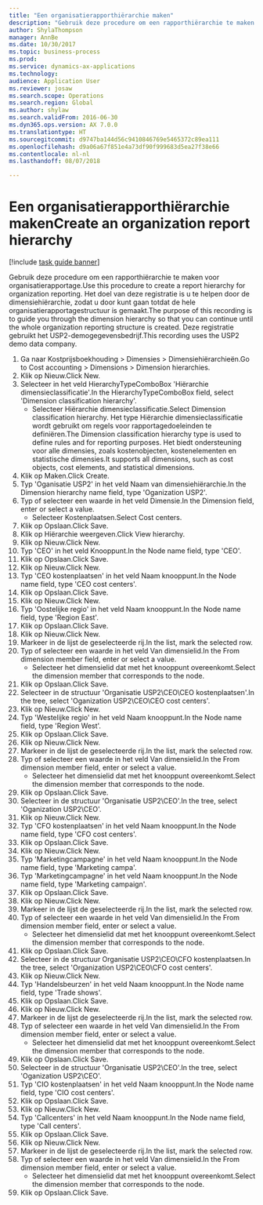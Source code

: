 ```yaml
--- 
title: "Een organisatierapporthiërarchie maken"
description: "Gebruik deze procedure om een rapporthiërarchie te maken voor organisatierapportage."
author: ShylaThompson
manager: AnnBe
ms.date: 10/30/2017
ms.topic: business-process
ms.prod: 
ms.service: dynamics-ax-applications
ms.technology: 
audience: Application User
ms.reviewer: josaw
ms.search.scope: Operations
ms.search.region: Global
ms.author: shylaw
ms.search.validFrom: 2016-06-30
ms.dyn365.ops.version: AX 7.0.0
ms.translationtype: HT
ms.sourcegitcommit: d9747ba144d56c9410846769e5465372c89ea111
ms.openlocfilehash: d9a06a67f851e4a73df90f999683d5ea27f38e66
ms.contentlocale: nl-nl
ms.lasthandoff: 08/07/2018

---
```

# <a name="create-an-organization-report-hierarchy"></a><span data-ttu-id="2c5bf-103">Een organisatierapporthiërarchie maken</span><span class="sxs-lookup"><span data-stu-id="2c5bf-103">Create an organization report hierarchy</span></span>

[!include [task guide banner](../../includes/task-guide-banner.md)]

<span data-ttu-id="2c5bf-104">Gebruik deze procedure om een rapporthiërarchie te maken voor organisatierapportage.</span><span class="sxs-lookup"><span data-stu-id="2c5bf-104">Use this procedure to create a report hierarchy for organization reporting.</span></span> <span data-ttu-id="2c5bf-105">Het doel van deze registratie is u te helpen door de dimensiehiërarchie, zodat u door kunt gaan totdat de hele organisatierapportagestructuur is gemaakt.</span><span class="sxs-lookup"><span data-stu-id="2c5bf-105">The purpose of this recording is to guide you through the dimension hierarchy so that you can continue until the whole organization reporting structure is created.</span></span> <span data-ttu-id="2c5bf-106">Deze registratie gebruikt het USP2-demogegevensbedrijf.</span><span class="sxs-lookup"><span data-stu-id="2c5bf-106">This recording uses the USP2 demo data company.</span></span>

1. <span data-ttu-id="2c5bf-107">Ga naar Kostprijsboekhouding > Dimensies > Dimensiehiërarchieën.</span><span class="sxs-lookup"><span data-stu-id="2c5bf-107">Go to Cost accounting > Dimensions > Dimension hierarchies.</span></span>
2. <span data-ttu-id="2c5bf-108">Klik op Nieuw.</span><span class="sxs-lookup"><span data-stu-id="2c5bf-108">Click New.</span></span>
3. <span data-ttu-id="2c5bf-109">Selecteer in het veld HierarchyTypeComboBox 'Hiërarchie dimensieclassificatie'.</span><span class="sxs-lookup"><span data-stu-id="2c5bf-109">In the HierarchyTypeComboBox field, select 'Dimension classification hierarchy'.</span></span>
    * <span data-ttu-id="2c5bf-110">Selecteer Hiërarchie dimensieclassificatie.</span><span class="sxs-lookup"><span data-stu-id="2c5bf-110">Select Dimension classification hierarchy.</span></span> <span data-ttu-id="2c5bf-111">Het type Hiërarchie dimensieclassificatie wordt gebruikt om regels voor rapportagedoeleinden te definiëren.</span><span class="sxs-lookup"><span data-stu-id="2c5bf-111">The Dimension classification hierarchy type is used to define rules and for reporting purposes.</span></span> <span data-ttu-id="2c5bf-112">Het biedt ondersteuning voor alle dimensies, zoals kostenobjecten, kostenelementen en statistische dimensies.</span><span class="sxs-lookup"><span data-stu-id="2c5bf-112">It supports all dimensions, such as cost objects, cost elements, and statistical dimensions.</span></span>  
4. <span data-ttu-id="2c5bf-113">Klik op Maken.</span><span class="sxs-lookup"><span data-stu-id="2c5bf-113">Click Create.</span></span>
5. <span data-ttu-id="2c5bf-114">Typ 'Oganisatie USP2' in het veld Naam van dimensiehiërarchie.</span><span class="sxs-lookup"><span data-stu-id="2c5bf-114">In the Dimension hierarchy name field, type 'Oganization USP2'.</span></span>
6. <span data-ttu-id="2c5bf-115">Typ of selecteer een waarde in het veld Dimensie.</span><span class="sxs-lookup"><span data-stu-id="2c5bf-115">In the Dimension field, enter or select a value.</span></span>
    * <span data-ttu-id="2c5bf-116">Selecteer Kostenplaatsen.</span><span class="sxs-lookup"><span data-stu-id="2c5bf-116">Select Cost centers.</span></span>  
7. <span data-ttu-id="2c5bf-117">Klik op Opslaan.</span><span class="sxs-lookup"><span data-stu-id="2c5bf-117">Click Save.</span></span>
8. <span data-ttu-id="2c5bf-118">Klik op Hiërarchie weergeven.</span><span class="sxs-lookup"><span data-stu-id="2c5bf-118">Click View hierarchy.</span></span>
9. <span data-ttu-id="2c5bf-119">Klik op Nieuw.</span><span class="sxs-lookup"><span data-stu-id="2c5bf-119">Click New.</span></span>
10. <span data-ttu-id="2c5bf-120">Typ 'CEO' in het veld Knooppunt.</span><span class="sxs-lookup"><span data-stu-id="2c5bf-120">In the Node name field, type 'CEO'.</span></span>
11. <span data-ttu-id="2c5bf-121">Klik op Opslaan.</span><span class="sxs-lookup"><span data-stu-id="2c5bf-121">Click Save.</span></span>
12. <span data-ttu-id="2c5bf-122">Klik op Nieuw.</span><span class="sxs-lookup"><span data-stu-id="2c5bf-122">Click New.</span></span>
13. <span data-ttu-id="2c5bf-123">Typ 'CEO kostenplaatsen' in het veld Naam knooppunt.</span><span class="sxs-lookup"><span data-stu-id="2c5bf-123">In the Node name field, type 'CEO cost centers'.</span></span>
14. <span data-ttu-id="2c5bf-124">Klik op Opslaan.</span><span class="sxs-lookup"><span data-stu-id="2c5bf-124">Click Save.</span></span>
15. <span data-ttu-id="2c5bf-125">Klik op Nieuw.</span><span class="sxs-lookup"><span data-stu-id="2c5bf-125">Click New.</span></span>
16. <span data-ttu-id="2c5bf-126">Typ 'Oostelijke regio' in het veld Naam knooppunt.</span><span class="sxs-lookup"><span data-stu-id="2c5bf-126">In the Node name field, type 'Region East'.</span></span>
17. <span data-ttu-id="2c5bf-127">Klik op Opslaan.</span><span class="sxs-lookup"><span data-stu-id="2c5bf-127">Click Save.</span></span>
18. <span data-ttu-id="2c5bf-128">Klik op Nieuw.</span><span class="sxs-lookup"><span data-stu-id="2c5bf-128">Click New.</span></span>
19. <span data-ttu-id="2c5bf-129">Markeer in de lijst de geselecteerde rij.</span><span class="sxs-lookup"><span data-stu-id="2c5bf-129">In the list, mark the selected row.</span></span>
20. <span data-ttu-id="2c5bf-130">Typ of selecteer een waarde in het veld Van dimensielid.</span><span class="sxs-lookup"><span data-stu-id="2c5bf-130">In the From dimension member field, enter or select a value.</span></span>
    * <span data-ttu-id="2c5bf-131">Selecteer het dimensielid dat met het knooppunt overeenkomt.</span><span class="sxs-lookup"><span data-stu-id="2c5bf-131">Select the dimension member that corresponds to the node.</span></span>  
21. <span data-ttu-id="2c5bf-132">Klik op Opslaan.</span><span class="sxs-lookup"><span data-stu-id="2c5bf-132">Click Save.</span></span>
22. <span data-ttu-id="2c5bf-133">Selecteer in de structuur 'Organisatie USP2\CEO\CEO kostenplaatsen'.</span><span class="sxs-lookup"><span data-stu-id="2c5bf-133">In the tree, select 'Oganization USP2\CEO\CEO cost centers'.</span></span>
23. <span data-ttu-id="2c5bf-134">Klik op Nieuw.</span><span class="sxs-lookup"><span data-stu-id="2c5bf-134">Click New.</span></span>
24. <span data-ttu-id="2c5bf-135">Typ 'Westelijke regio' in het veld Naam knooppunt.</span><span class="sxs-lookup"><span data-stu-id="2c5bf-135">In the Node name field, type 'Region West'.</span></span>
25. <span data-ttu-id="2c5bf-136">Klik op Opslaan.</span><span class="sxs-lookup"><span data-stu-id="2c5bf-136">Click Save.</span></span>
26. <span data-ttu-id="2c5bf-137">Klik op Nieuw.</span><span class="sxs-lookup"><span data-stu-id="2c5bf-137">Click New.</span></span>
27. <span data-ttu-id="2c5bf-138">Markeer in de lijst de geselecteerde rij.</span><span class="sxs-lookup"><span data-stu-id="2c5bf-138">In the list, mark the selected row.</span></span>
28. <span data-ttu-id="2c5bf-139">Typ of selecteer een waarde in het veld Van dimensielid.</span><span class="sxs-lookup"><span data-stu-id="2c5bf-139">In the From dimension member field, enter or select a value.</span></span>
    * <span data-ttu-id="2c5bf-140">Selecteer het dimensielid dat met het knooppunt overeenkomt.</span><span class="sxs-lookup"><span data-stu-id="2c5bf-140">Select the dimension member that corresponds to the node.</span></span>  
29. <span data-ttu-id="2c5bf-141">Klik op Opslaan.</span><span class="sxs-lookup"><span data-stu-id="2c5bf-141">Click Save.</span></span>
30. <span data-ttu-id="2c5bf-142">Selecteer in de structuur 'Organisatie USP2\CEO'.</span><span class="sxs-lookup"><span data-stu-id="2c5bf-142">In the tree, select 'Oganization USP2\CEO'.</span></span>
31. <span data-ttu-id="2c5bf-143">Klik op Nieuw.</span><span class="sxs-lookup"><span data-stu-id="2c5bf-143">Click New.</span></span>
32. <span data-ttu-id="2c5bf-144">Typ 'CFO kostenplaatsen' in het veld Naam knooppunt.</span><span class="sxs-lookup"><span data-stu-id="2c5bf-144">In the Node name field, type 'CFO cost centers'.</span></span>
33. <span data-ttu-id="2c5bf-145">Klik op Opslaan.</span><span class="sxs-lookup"><span data-stu-id="2c5bf-145">Click Save.</span></span>
34. <span data-ttu-id="2c5bf-146">Klik op Nieuw.</span><span class="sxs-lookup"><span data-stu-id="2c5bf-146">Click New.</span></span>
35. <span data-ttu-id="2c5bf-147">Typ 'Marketingcampagne' in het veld Naam knooppunt.</span><span class="sxs-lookup"><span data-stu-id="2c5bf-147">In the Node name field, type 'Marketing campa'.</span></span>
36. <span data-ttu-id="2c5bf-148">Typ 'Marketingcampagne' in het veld Naam knooppunt.</span><span class="sxs-lookup"><span data-stu-id="2c5bf-148">In the Node name field, type 'Marketing campaign'.</span></span>
37. <span data-ttu-id="2c5bf-149">Klik op Opslaan.</span><span class="sxs-lookup"><span data-stu-id="2c5bf-149">Click Save.</span></span>
38. <span data-ttu-id="2c5bf-150">Klik op Nieuw.</span><span class="sxs-lookup"><span data-stu-id="2c5bf-150">Click New.</span></span>
39. <span data-ttu-id="2c5bf-151">Markeer in de lijst de geselecteerde rij.</span><span class="sxs-lookup"><span data-stu-id="2c5bf-151">In the list, mark the selected row.</span></span>
40. <span data-ttu-id="2c5bf-152">Typ of selecteer een waarde in het veld Van dimensielid.</span><span class="sxs-lookup"><span data-stu-id="2c5bf-152">In the From dimension member field, enter or select a value.</span></span>
    * <span data-ttu-id="2c5bf-153">Selecteer het dimensielid dat met het knooppunt overeenkomt.</span><span class="sxs-lookup"><span data-stu-id="2c5bf-153">Select the dimension member that corresponds to the node.</span></span>  
41. <span data-ttu-id="2c5bf-154">Klik op Opslaan.</span><span class="sxs-lookup"><span data-stu-id="2c5bf-154">Click Save.</span></span>
42. <span data-ttu-id="2c5bf-155">Selecteer in de structuur Organisatie USP2\CEO\CFO kostenplaatsen.</span><span class="sxs-lookup"><span data-stu-id="2c5bf-155">In the tree, select 'Organization USP2\CEO\CFO cost centers'.</span></span>
43. <span data-ttu-id="2c5bf-156">Klik op Nieuw.</span><span class="sxs-lookup"><span data-stu-id="2c5bf-156">Click New.</span></span>
44. <span data-ttu-id="2c5bf-157">Typ 'Handelsbeurzen' in het veld Naam knooppunt.</span><span class="sxs-lookup"><span data-stu-id="2c5bf-157">In the Node name field, type 'Trade shows'.</span></span>
45. <span data-ttu-id="2c5bf-158">Klik op Opslaan.</span><span class="sxs-lookup"><span data-stu-id="2c5bf-158">Click Save.</span></span>
46. <span data-ttu-id="2c5bf-159">Klik op Nieuw.</span><span class="sxs-lookup"><span data-stu-id="2c5bf-159">Click New.</span></span>
47. <span data-ttu-id="2c5bf-160">Markeer in de lijst de geselecteerde rij.</span><span class="sxs-lookup"><span data-stu-id="2c5bf-160">In the list, mark the selected row.</span></span>
48. <span data-ttu-id="2c5bf-161">Typ of selecteer een waarde in het veld Van dimensielid.</span><span class="sxs-lookup"><span data-stu-id="2c5bf-161">In the From dimension member field, enter or select a value.</span></span>
    * <span data-ttu-id="2c5bf-162">Selecteer het dimensielid dat met het knooppunt overeenkomt.</span><span class="sxs-lookup"><span data-stu-id="2c5bf-162">Select the dimension member that corresponds to the node.</span></span>  
49. <span data-ttu-id="2c5bf-163">Klik op Opslaan.</span><span class="sxs-lookup"><span data-stu-id="2c5bf-163">Click Save.</span></span>
50. <span data-ttu-id="2c5bf-164">Selecteer in de structuur 'Organisatie USP2\CEO'.</span><span class="sxs-lookup"><span data-stu-id="2c5bf-164">In the tree, select 'Oganization USP2\CEO'.</span></span>
51. <span data-ttu-id="2c5bf-165">Typ 'CIO kostenplaatsen' in het veld Naam knooppunt.</span><span class="sxs-lookup"><span data-stu-id="2c5bf-165">In the Node name field, type 'CIO cost centers'.</span></span>
52. <span data-ttu-id="2c5bf-166">Klik op Opslaan.</span><span class="sxs-lookup"><span data-stu-id="2c5bf-166">Click Save.</span></span>
53. <span data-ttu-id="2c5bf-167">Klik op Nieuw.</span><span class="sxs-lookup"><span data-stu-id="2c5bf-167">Click New.</span></span>
54. <span data-ttu-id="2c5bf-168">Typ 'Callcenters' in het veld Naam knooppunt.</span><span class="sxs-lookup"><span data-stu-id="2c5bf-168">In the Node name field, type 'Call centers'.</span></span>
55. <span data-ttu-id="2c5bf-169">Klik op Opslaan.</span><span class="sxs-lookup"><span data-stu-id="2c5bf-169">Click Save.</span></span>
56. <span data-ttu-id="2c5bf-170">Klik op Nieuw.</span><span class="sxs-lookup"><span data-stu-id="2c5bf-170">Click New.</span></span>
57. <span data-ttu-id="2c5bf-171">Markeer in de lijst de geselecteerde rij.</span><span class="sxs-lookup"><span data-stu-id="2c5bf-171">In the list, mark the selected row.</span></span>
58. <span data-ttu-id="2c5bf-172">Typ of selecteer een waarde in het veld Van dimensielid.</span><span class="sxs-lookup"><span data-stu-id="2c5bf-172">In the From dimension member field, enter or select a value.</span></span>
    * <span data-ttu-id="2c5bf-173">Selecteer het dimensielid dat met het knooppunt overeenkomt.</span><span class="sxs-lookup"><span data-stu-id="2c5bf-173">Select the dimension member that corresponds to the node.</span></span>  
59. <span data-ttu-id="2c5bf-174">Klik op Opslaan.</span><span class="sxs-lookup"><span data-stu-id="2c5bf-174">Click Save.</span></span>


